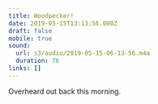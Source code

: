 ```yaml
---
title: Woodpecker!
date: 2019-05-15T13:13:56.000Z
draft: false
mobile: true
sound:
  url: s3/audio/2019-05-15-06-13-56.m4a
  duration: 76
links: []
---
```


Overheard out back this morning.
